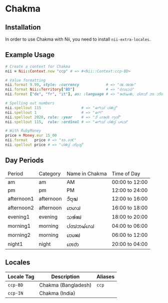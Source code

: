 <!-- This file has been generated. Source: languages/_template.md.erb -->

# Chakma

## Installation

In order to use Chakma with Nii, you need to install `nii-extra-locales`.

## Example Usage

``` ruby
# Create a context for Chakma
nii = Nii::Context.new "ccp" # => #<Nii::Context:ccp-BD>

# Value formatting
nii.format 9.99, style: :currency            # => "𑄿.𑄿𑄿৳"
nii.format Nii::Territory["BD"]              # => "𑄝𑄁𑄣𑄘𑄬𑄌𑄴"
nii.format ["de", "fr", "it"], as: :language # => "𑄎𑄢𑄴𑄟𑄚𑄴, 𑄜𑄧𑄢𑄥𑄨 𑄃𑄳𑄃 𑄃𑄨𑄖𑄣𑄩𑄠𑄧"

# Spelling out numbers
nii.spellout 115                  # => "𑄆𑄇𑄴𑄥𑄧 𑄛𑄧𑄚𑄴𑄘𑄳𑄢𑄧"
nii.spellout 1                    # => "𑄆𑄇𑄴"
nii.spellout 2020, rule: :year    # => "𑄘𑄨 𑄦𑄎𑄢𑄴 𑄇𑄪𑄢𑄨"
nii.spellout 115,  rule: :ordinal # => "𑄆𑄇𑄴𑄥𑄧 𑄛𑄧𑄚𑄴𑄘𑄳𑄢𑄧 𑄛𑄳𑄆𑄘𑄳𑄠𑄬"

# With RubyMoney
price = Money.eur 15_00
nii.format   price # => "𑄷𑄻.𑄶𑄶€"
nii.spellout price # => "𑄛𑄧𑄚𑄴𑄘𑄳𑄢𑄧 𑄃𑄨𑄅𑄪𑄢𑄮"
```

## Day Periods


<table>
  <thead>
    <tr>
      <td>Period</td>
      <td>Category</td>
      <td>Name in Chakma</td>
      <td>Time of Day</td>
    </tr>
  </thead>
  <tbody>
    <tr>
      <td>am</td>
      <td>am</td>
      <td>AM</td>
      <td>00:00 to 12:00</td>
    </tr>
    <tr>
      <td>pm</td>
      <td>pm</td>
      <td>PM</td>
      <td>12:00 to 24:00</td>
    </tr>
    <tr>
      <td>afternoon1</td>
      <td>afternoon</td>
      <td>𑄘𑄨𑄝𑄪𑄎𑄳𑄠</td>
      <td>12:00 to 16:00</td>
    </tr>
    <tr>
      <td>afternoon2</td>
      <td>afternoon</td>
      <td>𑄝𑄬𑄣𑄳𑄠𑄬</td>
      <td>16:00 to 18:00</td>
    </tr>
    <tr>
      <td>evening1</td>
      <td>evening</td>
      <td>𑄥𑄎𑄧𑄚𑄳𑄠</td>
      <td>18:00 to 20:00</td>
    </tr>
    <tr>
      <td>morning1</td>
      <td>morning</td>
      <td>𑄛𑄧𑄖𑄳𑄠𑄃𑄟𑄧𑄣𑄳𑄠𑄬</td>
      <td>04:00 to 06:00</td>
    </tr>
    <tr>
      <td>morning2</td>
      <td>morning</td>
      <td>𑄝𑄬𑄚𑄳𑄠𑄬</td>
      <td>06:00 to 12:00</td>
    </tr>
    <tr>
      <td>night1</td>
      <td>night</td>
      <td>𑄢𑄬𑄖𑄴</td>
      <td>20:00 to 04:00</td>
    </tr>
  </tbody>
</table>



## Locales

<table>
  <thead>
    <tr>
      <th>Locale Tag</th>
      <th>Description</th>
      <th>Aliases</th>
    </tr>
  </thead>
  <tbody>
    <tr>
      <td><code>ccp-BD</code></td>
      <td>Chakma (Bangladesh)</td>
      <td><code>ccp</code></td>
    </tr>
    <tr>
      <td><code>ccp-IN</code></td>
      <td>Chakma (India)</td>
      <td></td>
    </tr>
  </tbody>
</table>

